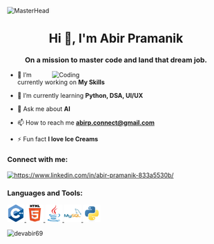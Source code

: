 ![MasterHead](https://media2.giphy.com/media/v1.Y2lkPTc5MGI3NjExYWlvZWV1ODVkODg0eGptZnJoYjMzNzQ0Z2dnNmZ4anE0eWZhOG5nNiZlcD12MV9pbnRlcm5hbF9naWZfYnlfaWQmY3Q9Zw/NKEt9elQ5cR68/giphy.gif)
<h1 align="center">Hi 👋, I'm Abir Pramanik</h1>
<h3 align="center">On a mission to master code and land that dream job.</h3>
<img align="right" alt="Coding" width="400" src="https://media0.giphy.com/media/v1.Y2lkPTc5MGI3NjExZjQ5YjRzM3Job3VrOTRyOGM5M3QwdWNnaHBveWUwYnB2ejZ0dmZ3ayZlcD12MV9pbnRlcm5hbF9naWZfYnlfaWQmY3Q9Zw/JqmupuTVZYaQX5s094/giphy.gif">

- 🔭 I’m currently working on **My Skills**

- 🌱 I’m currently learning **Python, DSA, UI/UX**

- 💬 Ask me about **AI**

- 📫 How to reach me **abirp.connect@gmail.com**

- ⚡ Fun fact **I love Ice Creams**

<h3 align="left">Connect with me:</h3>
<p align="left">
<a href="https://linkedin.com/in/https://www.linkedin.com/in/abir-pramanik-833a5530b/" target="blank"><img align="center" src="https://raw.githubusercontent.com/rahuldkjain/github-profile-readme-generator/master/src/images/icons/Social/linked-in-alt.svg" alt="https://www.linkedin.com/in/abir-pramanik-833a5530b/" height="30" width="40" /></a>
</p>

<h3 align="left">Languages and Tools:</h3>
<p align="left"> <a href="https://www.w3schools.com/cpp/" target="_blank" rel="noreferrer"> <img src="https://raw.githubusercontent.com/devicons/devicon/master/icons/cplusplus/cplusplus-original.svg" alt="cplusplus" width="40" height="40"/> </a> <a href="https://www.w3.org/html/" target="_blank" rel="noreferrer"> <img src="https://raw.githubusercontent.com/devicons/devicon/master/icons/html5/html5-original-wordmark.svg" alt="html5" width="40" height="40"/> </a> <a href="https://www.java.com" target="_blank" rel="noreferrer"> <img src="https://raw.githubusercontent.com/devicons/devicon/master/icons/java/java-original.svg" alt="java" width="40" height="40"/> </a> <a href="https://www.mysql.com/" target="_blank" rel="noreferrer"> <img src="https://raw.githubusercontent.com/devicons/devicon/master/icons/mysql/mysql-original-wordmark.svg" alt="mysql" width="40" height="40"/> </a> <a href="https://www.python.org" target="_blank" rel="noreferrer"> <img src="https://raw.githubusercontent.com/devicons/devicon/master/icons/python/python-original.svg" alt="python" width="40" height="40"/> </a> </p>

<p><img align="center" src="https://github-readme-stats.vercel.app/api/top-langs?username=devabir69&show_icons=true&locale=en&layout=compact" alt="devabir69" /></p>
